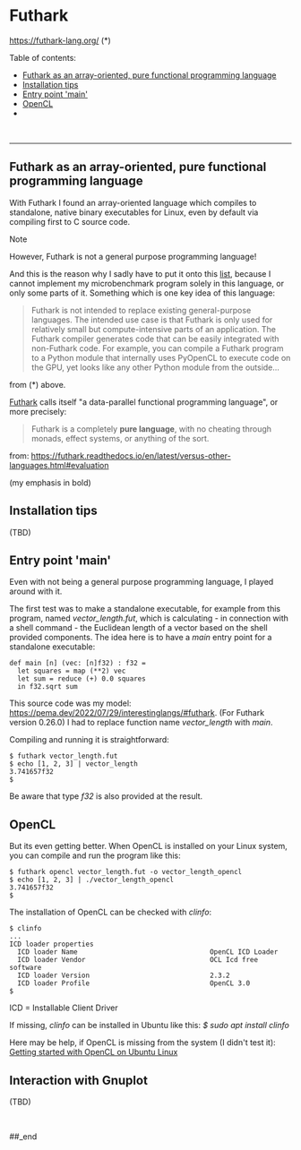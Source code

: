 # Futhark

https://futhark-lang.org/ (*)

Table of contents:

- [Futhark as an array-oriented, pure functional programming language](#futhark-as-an-array-oriented-pure-functional-programming-language)
- [Installation tips](#installation-tips)
- [Entry point 'main'](#entry-point-main)
- [OpenCL](#opencl)
- [](#)

<br/>

---

## Futhark as an array-oriented, pure functional programming language

With Futhark I found an array-oriented language which compiles to standalone, native binary executables for Linux, even by default via compiling first to C source code.

> [!NOTE]
> However, Futhark is not a general purpose programming language!

And this is the reason why I sadly have to put it onto this [list](https://github.com/practicalcomputerscience/MicrobenchmarkGPHLlanguages/tree/main/30%20-%20languages%20that%20didn't%20make%20it%20to%20my%20list#futhark), because I cannot implement my microbenchmark program solely in this language, or only some parts of it. Something which is one key idea of this language:

> Futhark is not intended to replace existing general-purpose languages. The intended use case is that Futhark is only used for relatively small but compute-intensive parts of an application. The Futhark compiler generates code that can be easily integrated with non-Futhark code. For example, you can compile a Futhark program to a Python module that internally uses PyOpenCL to execute code on the GPU, yet looks like any other Python module from the outside...

from (*) above.

[Futhark](https://github.com/diku-dk/futhark) calls itself "a data-parallel functional programming language", or more precisely:

> Futhark is a completely **pure language**, with no cheating through monads, effect systems, or anything of the sort.

from: https://futhark.readthedocs.io/en/latest/versus-other-languages.html#evaluation

(my emphasis in bold)

## Installation tips

(TBD)

## Entry point 'main'

Even with not being a general purpose programming language, I played around with it.

The first test was to make a standalone executable, for example from this program, named _vector_length.fut_, which is calculating - in connection with a shell command - the Euclidean length of a vector based on the shell provided components. The idea here is to have a _main_ entry point for a standalone executable:

```
def main [n] (vec: [n]f32) : f32 =
  let squares = map (**2) vec
  let sum = reduce (+) 0.0 squares
  in f32.sqrt sum
```

This source code was my model: https://pema.dev/2022/07/29/interestinglangs/#futhark. (For Futhark version 0.26.0) I had to replace function name _vector_length_ with _main_.

Compiling and running it is straightforward:

```
$ futhark vector_length.fut
$ echo [1, 2, 3] | vector_length
3.741657f32
$
```

Be aware that type _f32_ is also provided at the result.

## OpenCL

But its even getting better. When OpenCL is installed on your Linux system, you can compile and run the program like this:

```
$ futhark opencl vector_length.fut -o vector_length_opencl
$ echo [1, 2, 3] | ./vector_length_opencl
3.741657f32
$
```

The installation of OpenCL can be checked with _clinfo_:

```
$ clinfo
...
ICD loader properties
  ICD loader Name                                 OpenCL ICD Loader
  ICD loader Vendor                               OCL Icd free software
  ICD loader Version                              2.3.2
  ICD loader Profile                              OpenCL 3.0
$
```

ICD = Installable Client Driver

If missing, _clinfo_ can be installed in Ubuntu like this: _$ sudo apt install clinfo_

Here may be help, if OpenCL is missing from the system (I didn't test it): [Getting started with OpenCL on Ubuntu Linux](https://github.com/KhronosGroup/OpenCL-Guide/blob/main/chapters/getting_started_linux.md#getting-started-with-opencl-on-ubuntu-linux)

## Interaction with Gnuplot

(TBD)

<br/>

##_end
